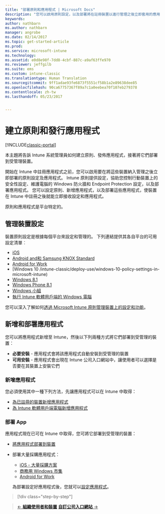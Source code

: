 ```yaml
---
title: "部署原則和應用程式 | Microsoft Docs"
description: "您可以啟用原則設定，以及部署將在註冊裝置以進行管理之後立即套用的應用程式。"
keywords: 
author: nathbarn
ms.author: nathbarn
manager: angrobe
ms.date: 02/14/2017
ms.topic: get-started-article
ms.prod: 
ms.service: microsoft-intune
ms.technology: 
ms.assetid: e0d8e98f-7dd8-4cbf-887c-a9af63ffe970
ms.reviewer: jeffgilb
ms.suite: ems
ms.custom: intune-classic
ms.translationtype: Human Translation
ms.sourcegitcommit: 9ff1adae93fe6873f5551cf58b1a2e89638dee85
ms.openlocfilehash: 90ca67757367f89a7c1a0eebea70f107eb279378
ms.contentlocale: zh-tw
ms.lasthandoff: 05/23/2017


---
```


# <a name="create-policies-and-publish-apps"></a>建立原則和發行應用程式

[!INCLUDE[classic-portal](../includes/classic-portal.md)]

本主題將告訴 Intune 系統管理員如何建立原則、發佈應用程式，接著將它們部署到受管理裝置。

開始在 Intune 中註冊應用程式之前，您可以啟用要在將這些裝置納入管理之後立即部署的原則設定及應用程式。 Intune 原則提供設定，協助您控制行動裝置上的安全性設定、維護電腦的 Windows 防火牆和 Endpoint Protection 設定，以及部署應用程式。 您可以設定原則、新增應用程式，以及部署這些應用程式，使裝置在 Intune 中註冊之後就能立即接收設定和應用程式。

原則和應用程式是平台特定的。

## <a name="manage-device-settings"></a>管理裝置設定

 裝置原則設定是根據每個平台來設定和管理的。 下列連結提供其各自平台的可用設定清單︰

- [iOS](/intune-classic/deploy-use/ios-policy-settings-in-microsoft-intune)
- [Android and和 Samsung KNOX Standard](/intune-classic/deploy-use/android-policy-settings-in-microsoft-intune)
- [Android for Work](/intune-classic/deploy-use/android-for-work-policy-settings-in-microsoft-intune)
- [Windows 10 /intune-classic/deploy-use/windows-10-policy-settings-in-microsoft-intune)
- [Windows 8.1](/intune-classic/deploy-use/windows-configuration-policy-settings-in-microsoft-intune)
- [Windows Phone 8.1](/intune-classic/deploy-use/windows-phone-8-1-policy-settings-in-microsoft-intune)
- [Windows 小組](/intune-classic/deploy-use/windows-team-configuration-policy-settings-in-microsoft-intune)
- [執行 Intune 軟體用戶端的 Windows 電腦](/intune-classic/deploy-use/policies-to-protect-windows-pcs-in-microsoft-intune)

您可以深入了解如何[透過 Microsoft Intune 原則管理裝置上的設定和功能](/intune-classic/deploy-use/manage-settings-and-features-on-your-devices-with-microsoft-intune-policies)。

## <a name="add-and-deploy-apps"></a>新增和部署應用程式

您可以將應用程式新增至 Intune，然後以下列兩種方式將它們部署到受管理的裝置：
- **必要安裝** - 應用程式會將該應用程式自動安裝到受管理的裝置
- **可用安裝** - 應用程式會出現在 Intune 公司入口網站中，讓使用者可以選擇是否要在其裝置上安裝它們

### <a name="add-apps"></a>新增應用程式

您必須使用其中一種下列方法，先讓應用程式可以在 Intune 中取得：
- [為已註冊的裝置新增應用程式](/intune-classic/deploy-use/add-apps-for-mobile-devices-in-microsoft-intune)
- [為 Intune 軟體用戶端電腦新增應用程式](/intune-classic/deploy-use/add-apps-for-windows-pcs-in-microsoft-intune)

### <a name="deploy-apps"></a>部署 App

應用程式現在已可在 Intune 中取得，您可將它部署到受管理的裝置：
- [將應用程式部署到裝置](/intune-classic/deploy-use/deploy-use/deploy-apps-in-microsoft-intune)
- 部署大量採購應用程式：
    - [iOS - 大量採購方案](/intune-classic/deploy-use/manage-ios-apps-you-purchased-through-a-volume-purchase-program-with-microsoft-intune)
    - [商務用 Windows 市集](/intune-classic/deploy-use/manage-apps-you-purchased-from-the-windows-store-for-business-with-microsoft-intune)
    - [Android for Work](/intune-classic/deploy-use/android-for-work-apps)

    為部署設定好應用程式後，您就可以[設定應用程式](/intune-classic/deploy-use/monitor-apps-in-microsoft-intune)。

>[!div class="step-by-step"]

>[&larr; **組織使用者和裝置**](.\start-with-a-paid-subscription-to-microsoft-intune-step-5.md)       [**自訂公司入口網站** &rarr;](.\start-with-a-paid-subscription-to-microsoft-intune-step-7.md)  

